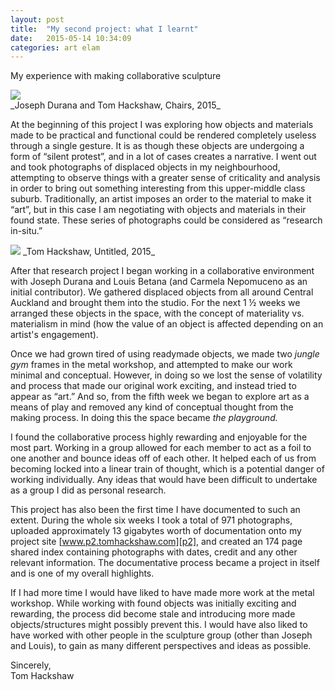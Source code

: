 ```yaml
---
layout: post
title:  "My second project: what I learnt"
date:   2015-05-14 10:34:09
categories: art elam
---
```


My experience with making collaborative sculpture

<img src="https://farm4.staticflickr.com/3814/18283700414_791624876b_c.jpg">
<br>
_Joseph Durana and Tom Hackshaw, Chairs, 2015_

At the beginning of this project I was exploring how objects and materials made to be practical and functional could be rendered completely useless through a single gesture. It is as though these objects are undergoing a form of “silent protest”, and in a lot of cases creates a narrative. I went out and took photographs of displaced objects in my neighbourhood, attempting to observe things with a greater sense of criticality and analysis in order to bring out something interesting from this upper-middle class suburb. Traditionally, an artist imposes an order to the material to make it “art”, but in this case I am negotiating with objects and materials in their found state. These series of photographs could be considered as “research in-situ.” 

<img src="https://farm1.staticflickr.com/288/18900750682_df598b0f73_c.jpg">
_Tom Hackshaw, Untitled, 2015_

After that research project I began working in a collaborative environment with Joseph Durana and Louis Betana (and Carmela Nepomuceno as an initial contributor). We gathered displaced objects from all around Central Auckland and brought them into the studio. For the next 1 ½ weeks we arranged these objects in the space, with the concept of materiality vs. materialism in mind (how the value of an object is affected depending on an artist's engagement).

Once we had grown tired of using readymade objects, we made two _jungle gym_ frames in the metal workshop, and attempted to make our work minimal and conceptual. However, in doing so we lost the sense of volatility and process that made our original work exciting, and instead tried to appear as “art.” And so, from the fifth week we began to explore art as a means of play and removed any kind of conceptual thought from the making process. In doing this the space became _the playground._

   I found the collaborative process highly rewarding and enjoyable for the most part. Working in a group allowed for each member to act as a foil to one another and bounce ideas off of each other. It helped each of us from becoming locked into a linear train of thought, which is a potential danger of working individually. Any ideas that would have been difficult to undertake as a group I did as personal research.

This project has also been the first time I have documented to such an extent. During the whole six weeks I took a total of 971 photographs, uploaded approximately 13 gigabytes worth of documentation onto my project site [www.p2.tomhackshaw.com][p2], and created an 174 page shared index containing photographs with dates, credit and any other relevant information. The documentative process became a project in itself and is one of my overall highlights. 

If I had more time I would have liked to have made more work at the metal workshop. While working with found objects was initially exciting and rewarding, the process did become stale and introducing more made objects/structures might possibly prevent this. I would have also liked to have worked with other people in the sculpture group (other than Joseph and Louis), to gain as many different perspectives and ideas as possible.



Sincerely,
<br>
Tom Hackshaw
   
   

[p2]: https://p2.tomhackshaw.com
